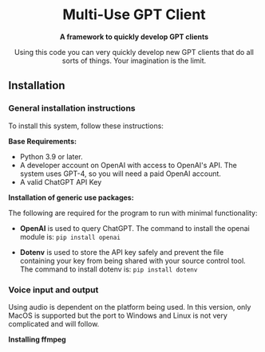 <h1 align="center">Multi-Use GPT Client</h1>

<p align="center">
  <strong>A framework to quickly develop GPT clients</strong>
</p>
<p align="center">
    Using this code you can very quickly develop new GPT clients that do all sorts of things. Your imagination is the limit.
</p>

## Installation

### General installation instructions

To install this system, follow these instructions:

**Base Requirements:**

- Python 3.9 or later.
- A developer account on OpenAI with access to OpenAI's API. The system uses GPT-4, so you will need a paid OpenAI account.
- A valid ChatGPT API Key


**Installation of generic use packages:**

The following are required for the program to run with minimal functionality:
- **OpenAI** is used to query ChatGPT.
The command to install the openai module is: `` pip install openai ``

- **Dotenv** is used to store the API key safely and prevent the file containing your key from being shared with your source control tool. The command to install dotenv is: ``pip install dotenv ``





### Voice input and output

Using audio is dependent on the platform being used. In this version, only MacOS is supported but the port to Windows and Linux is not very complicated and will follow.

**Installing ffmpeg**
